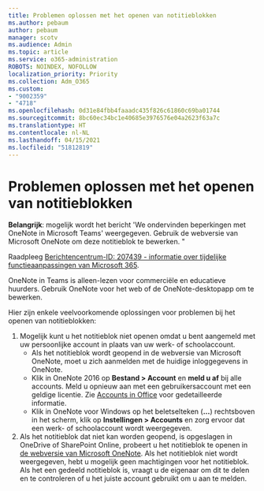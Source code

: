 ```yaml
---
title: Problemen oplossen met het openen van notitieblokken
ms.author: pebaum
author: pebaum
manager: scotv
ms.audience: Admin
ms.topic: article
ms.service: o365-administration
ROBOTS: NOINDEX, NOFOLLOW
localization_priority: Priority
ms.collection: Adm_O365
ms.custom:
- "9002359"
- "4718"
ms.openlocfilehash: 0d31e84fbb4faaadc435f826c61860c69ba01744
ms.sourcegitcommit: 8bc60ec34bc1e40685e3976576e04a2623f63a7c
ms.translationtype: HT
ms.contentlocale: nl-NL
ms.lasthandoff: 04/15/2021
ms.locfileid: "51812819"
---
```

# <a name="fix-issues-with-opening-notebooks"></a>Problemen oplossen met het openen van notitieblokken

**Belangrijk**: mogelijk wordt het bericht 'We ondervinden beperkingen met OneNote in Microsoft Teams' weergegeven. Gebruik de webversie van Microsoft OneNote om deze notitieblok te bewerken. "

Raadpleeg [Berichtencentrum-ID: 207439 - informatie over tijdelijke functieaanpassingen van Microsoft 365](https://admin.microsoft.com/Adminportal/Home?source=applauncher#MessageCenter?id=MC207439).

OneNote in Teams is alleen-lezen voor commerciële en educatieve huurders. Gebruik OneNote voor het web of de OneNote-desktopapp om te bewerken.

Hier zijn enkele veelvoorkomende oplossingen voor problemen bij het openen van notitieblokken:

1. Mogelijk kunt u het notitieblok niet openen omdat u bent aangemeld met uw persoonlijke account in plaats van uw werk- of schoolaccount.
    - Als het notitieblok wordt geopend in de webversie van Microsoft OneNote, moet u zich aanmelden met de huidige inloggegevens in OneNote.
    - Klik in OneNote 2016 op **Bestand > Account** en **meld u af** bij alle accounts. Meld u opnieuw aan met een gebruikersaccount met een geldige licentie. Zie [Accounts in Office](https://support.office.com/article/accounts-in-office-628ea040-f265-49de-b986-be09c3ebf8a9) voor gedetailleerde informatie. 
    - Klik in OneNote voor Windows op het beletselteken (**...**) rechtsboven in het scherm, klik op **Instellingen > Accounts** en zorg ervoor dat een werk- of schoolaccount wordt weergegeven. 
2. Als het notitieblok dat niet kan worden geopend, is opgeslagen in OneDrive of SharePoint Online, probeert u het notitieblok te openen in [de webversie van Microsoft OneNote](https://onenote.com). Als het notitieblok niet wordt weergegeven, hebt u mogelijk geen machtigingen voor het notitieblok. Als het een gedeeld notitieblok is, vraagt u de eigenaar om dit te delen en te controleren of u het juiste account gebruikt om u aan te melden.
